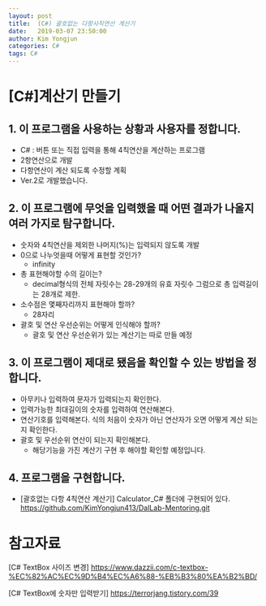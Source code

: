 ```yaml
---
layout: post
title:  (C#) 괄호없는 다항사칙연산 계산기
date:   2019-03-07 23:50:00
author: Kim Yongjun
categories: C#
tags: C#
---
```


# [C#]계산기 만들기

## 1. 이 프로그램을 사용하는 상황과 사용자를 정합니다.
- C# : 버튼 또는 직접 입력을 통해 4칙연산을 계산하는 프로그램
- 2항연산으로 개발
- 다항연산이 계산 되도록 수정할 계획 
 - Ver.2로 개발했습니다.

## 2. 이 프로그램에 무엇을 입력했을 때 어떤 결과가 나올지 여러 가지로 탐구합니다.
- 숫자와 4칙연산을 제외한 나머지(%)는 입력되지 않도록 개발
- 0으로 나누엇을때 어떻게 표현할 것인가?
  - infinity
- 총 표현해야할 수의 길이는? 
  - decimal형식의 전체 자릿수는 28-29개의 유효 자릿수 그럼으로 총 입력길이는 28개로 제한.
- 소수점은 몇째자리까지 표현해야 할까? 
  - 28자리
- 괄호 및 연산 우선순위는 어떻게 인식해야 할까?
  - 괄호 및 연산 우선순위가 있는 계산기는 따로 만들 예정

## 3. 이 프로그램이 제대로 됐음을 확인할 수 있는 방법을 정합니다.
- 아무키나 입력하여 문자가 입력되는지 확인한다.
- 입력가능한 최대길이의 숫자를 입력하여 연산해본다.
- 연산기호를 입력해본다. 식의 처음이 숫자가 아닌 연산자가 오면 어떻게 계산 되는지 확인한다.
- 괄호 및 우선순위 연산이 되는지 확인해본다.
  -  해당기능을 가진 계산기 구현 후 해야할 확인할 예정입니다.

## 4. 프로그램을 구현합니다.
- [괄호없는 다항 4칙연산 계산기] Calculator_C# 폴더에 구현되어 있다.<br>
https://github.com/KimYongjun413/DalLab-Mentoring.git


# 참고자료
[C# TextBox 사이즈 변경] https://www.dazzii.com/c-textbox-%EC%82%AC%EC%9D%B4%EC%A6%88-%EB%B3%80%EA%B2%BD/

[C# TextBox에 숫자만 입력받기] https://terrorjang.tistory.com/39